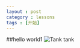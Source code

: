 ```yaml
---
layout : post
category : lessons
tags : [开始]
---
```


##hello world1
![Tank](http://pic.yupoo.com/samrainhan_v/CrcTDzIE/BUWJs.jpg) tank